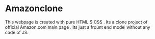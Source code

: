 # Amazonclone
This webpage is created with pure HTML $ CSS . Its a clone project of official Amazon.com main page . Its just a frount end model without any code of JS.
